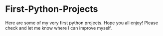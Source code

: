 # First-Python-Projects
Here are some of my very first python projects. Hope you all enjoy! Please check and let me know where I can improve myself.
